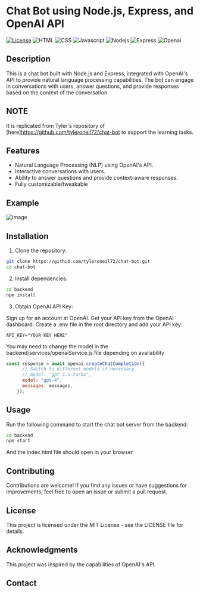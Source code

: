 # Chat Bot using Node.js, Express, and OpenAI API

[![License](https://img.shields.io/badge/License-MIT-blue.svg)](https://opensource.org/licenses/MIT)
![HTML](https://img.shields.io/badge/HTML-239120?style=for-the-badge&logo=html5&logoColor=white)
![CSS](https://img.shields.io/badge/CSS3-1572B6?style=for-the-badge&logo=css3&logoColor=white)
![Javascript](https://img.shields.io/badge/JavaScript-F7DF1E?style=for-the-badge&logo=javascript&logoColor=black)
![Nodejs](https://img.shields.io/badge/Node.js-43853D?style=for-the-badge&logo=node.js&logoColor=white)
![Express](https://img.shields.io/badge/Express.js-404D59?style=for-the-badge)
![Openai](https://img.shields.io/badge/Openai-404D59?style=for-the-badge)

## Description

This is a chat bot built with Node.js and Express, integrated with OpenAI's API to provide natural language processing capabilities. The bot can engage in conversations with users, answer questions, and provide responses based on the context of the conversation.

## NOTE

It is replicated from Tyler's repository of [here]https://github.com/tyleroneil72/chat-bot to support the learning tasks.
## Features

- Natural Language Processing (NLP) using OpenAI's API.
- Interactive conversations with users.
- Ability to answer questions and provide context-aware responses.
- Fully customizable/tweakable

## Example
![image](https://github.com/tyleroneil72/chat-bot/assets/43754564/9f63c52f-9229-49ef-8987-4e5d080f8672)


## Installation

1. Clone the repository:

```bash
git clone https://github.com/tyleroneil72/chat-bot.git
cd chat-bot
```

2. Install dependencies:

```bash
cd backend
npm install
```

3. Obtain OpenAI API Key:

Sign up for an account at OpenAI.
Get your API key from the OpenAI dashboard.
Create a .env file in the root directory and add your API key:
```dotenv
API_KEY="YOUR KEY HERE"
```
You may need to change the model in the backend/services/openaiService.js file depending on availability
```javascript
const response = await openai.createChatCompletion({
      // Switch to different models if necessary
      // model: "gpt-3.5-turbo",
      model: "gpt-4",
      messages: messages,
    });
```


## Usage
Run the following command to start the chat bot server from the backend:
```bash
cd backend
npm start
```
And the index.html file should open in your browser

## Contributing
Contributions are welcome! If you find any issues or have suggestions for improvements, feel free to open an issue or submit a pull request.

## License
This project is licensed under the MIT License - see the LICENSE file for details.

## Acknowledgments
This project was inspired by the capabilities of OpenAI's API.

## Contact
